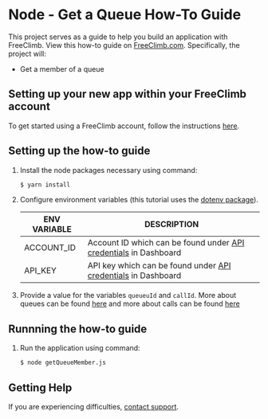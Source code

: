 # Node - Get a Queue How-To Guide

This project serves as a guide to help you build an application with FreeClimb. View this how-to guide on [FreeClimb.com](https://docs.freeclimb.com/docs/get-queue-member#section-nodejs). Specifically, the project will:

- Get a member of a queue

## Setting up your new app within your FreeClimb account

To get started using a FreeClimb account, follow the instructions [here](https://docs.freeclimb.com/docs/getting-started-with-freeclimb).

## Setting up the how-to guide

1. Install the node packages necessary using command:

   ```bash
   $ yarn install
   ```

2. Configure environment variables (this tutorial uses the [dotenv package](https://www.npmjs.com/package/dotenv)).

   | ENV VARIABLE            | DESCRIPTION                                                                                                                                                                             |
   | ----------------------- | --------------------------------------------------------------------------------------------------------------------------------------------------------------------------------------- |
   | ACCOUNT_ID              | Account ID which can be found under [API credentials](https://www.freeclimb.com/dashboard/portal/account/authentication) in Dashboard                                                         |
   | API_KEY              | API key which can be found under [API credentials](https://www.freeclimb.com/dashboard/portal/account/authentication) in Dashboard                                               |

3. Provide a value for the variables `queueuId` and `callId`. More about queues can be found [here](https://docs.freeclimb.com/reference/queues-1) and more about calls can be found [here](https://docs.freeclimb.com/reference/calls-1)

## Runnning the how-to guide

1. Run the application using command:

   ```bash
   $ node getQueueMember.js
   ```

## Getting Help

If you are experiencing difficulties, [contact support](https://freeclimb.com/support).
